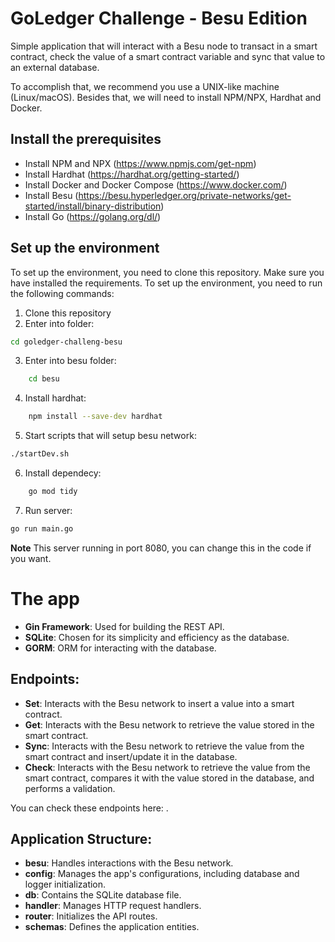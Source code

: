 # GoLedger Challenge - Besu Edition
 
Simple application that will interact with a Besu node to transact in a smart contract, check the value of a smart contract variable and sync that value to an external database.

To accomplish that, we recommend you use a UNIX-like machine (Linux/macOS). Besides that, we will need to install NPM/NPX, Hardhat and Docker.

## Install the prerequisites

- Install NPM and NPX (https://www.npmjs.com/get-npm)
- Install Hardhat (https://hardhat.org/getting-started/)
- Install Docker and Docker Compose (https://www.docker.com/)
- Install Besu (https://besu.hyperledger.org/private-networks/get-started/install/binary-distribution)
- Install Go (https://golang.org/dl/)

## Set up the environment

To set up the environment, you need to clone this repository. Make sure you have installed the requirements. To set up the environment, you need to run the following commands:


1. Clone this repository
2. Enter into folder:
```bash
cd goledger-challeng-besu
```
3. Enter into besu folder:
```bash
	cd besu
```
4. Install hardhat:
```bash
	npm install --save-dev hardhat
```
5. Start scripts that will setup besu network:
```bash
./startDev.sh
```
6. Install dependecy:
```bash
	go mod tidy
```
7. Run server:
```bash
go run main.go
```

**Note**
This server running in port 8080, you can change this in the code if you want.

# The app

- **Gin Framework**: Used for building the REST API.
- **SQLite**: Chosen for its simplicity and efficiency as the database.
- **GORM**: ORM for interacting with the database.

## Endpoints:

- **Set**: Interacts with the Besu network to insert a value into a smart contract.
- **Get**: Interacts with the Besu network to retrieve the value stored in the smart contract.
- **Sync**: Interacts with the Besu network to retrieve the value from the smart contract and insert/update it in the database.
- **Check**: Interacts with the Besu network to retrieve the value from the smart contract, compares it with the value stored in the database, and performs a validation.

You can check these endpoints here: .

## Application Structure:

- **besu**: Handles interactions with the Besu network.
- **config**: Manages the app's configurations, including database and logger initialization.
- **db**: Contains the SQLite database file.
- **handler**: Manages HTTP request handlers.
- **router**: Initializes the API routes.
- **schemas**: Defines the application entities.
